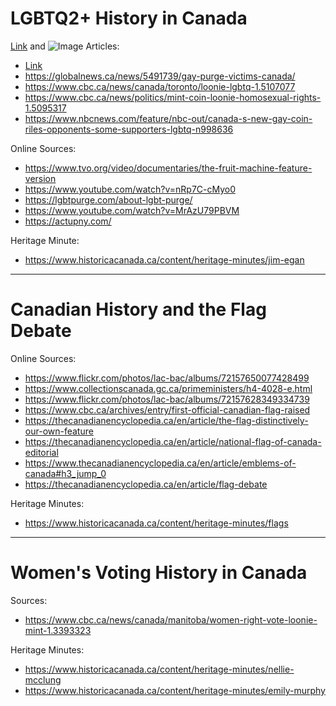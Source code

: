 # LGBTQ2+ History in Canada
[Link](url) and ![Image](src)
Articles:
- [Link](https://www.cbc.ca/news/canada/ottawa/archives-homosexuality-dector-fruit-machine-1.3833724) 
-	https://globalnews.ca/news/5491739/gay-purge-victims-canada/
-	https://www.cbc.ca/news/canada/toronto/loonie-lgbtq-1.5107077
-	https://www.cbc.ca/news/politics/mint-coin-loonie-homosexual-rights-1.5095317
-	https://www.nbcnews.com/feature/nbc-out/canada-s-new-gay-coin-riles-opponents-some-supporters-lgbtq-n998636

Online Sources:
-	https://www.tvo.org/video/documentaries/the-fruit-machine-feature-version 
-	https://www.youtube.com/watch?v=nRp7C-cMyo0 
-	https://lgbtpurge.com/about-lgbt-purge/
-	https://www.youtube.com/watch?v=MrAzU79PBVM 
-	https://actupny.com/ 

Heritage Minute:
-	https://www.historicacanada.ca/content/heritage-minutes/jim-egan

*   *   *   *

# Canadian History and the Flag Debate

Online Sources:
-	https://www.flickr.com/photos/lac-bac/albums/72157650077428499
-	https://www.collectionscanada.gc.ca/primeministers/h4-4028-e.html
-	https://www.flickr.com/photos/lac-bac/albums/72157628349334739
-	https://www.cbc.ca/archives/entry/first-official-canadian-flag-raised 
-	https://thecanadianencyclopedia.ca/en/article/the-flag-distinctively-our-own-feature 
-	https://thecanadianencyclopedia.ca/en/article/national-flag-of-canada-editorial
-	https://www.thecanadianencyclopedia.ca/en/article/emblems-of-canada#h3_jump_0
-	https://thecanadianencyclopedia.ca/en/article/flag-debate 

Heritage Minutes:
-	https://www.historicacanada.ca/content/heritage-minutes/flags

*   *   *   *


# Women's Voting History in Canada

Sources:
-	https://www.cbc.ca/news/canada/manitoba/women-right-vote-loonie-mint-1.3393323

Heritage Minutes:
-	https://www.historicacanada.ca/content/heritage-minutes/nellie-mcclung
-	https://www.historicacanada.ca/content/heritage-minutes/emily-murphy











